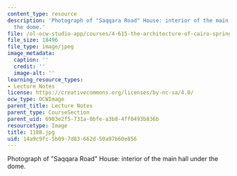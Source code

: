 ```yaml
---
content_type: resource
description: 'Photograph of "Saqqara Road" House: interior of the main hall under
  the dome.'
file: /ol-ocw-studio-app/courses/4-615-the-architecture-of-cairo-spring-2002/14a9c9fc5b097d83662d50a97b60e856_1188.jpg
file_size: 18496
file_type: image/jpeg
image_metadata:
  caption: ''
  credit: ''
  image-alt: ''
learning_resource_types:
- Lecture Notes
license: https://creativecommons.org/licenses/by-nc-sa/4.0/
ocw_type: OCWImage
parent_title: Lecture Notes
parent_type: CourseSection
parent_uid: 6903e2f5-731a-0bfe-a3b8-4ff0493b836b
resourcetype: Image
title: 1188.jpg
uid: 14a9c9fc-5b09-7d83-662d-50a97b60e856
---
```

Photograph of "Saqqara Road" House: interior of the main hall under the dome.